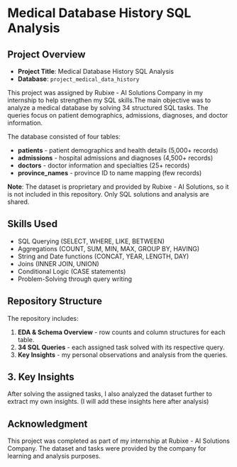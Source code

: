 # Medical Database History SQL Analysis

## Project Overview
- **Project Title**: Medical Database History SQL Analysis
- **Database**: `project_medical_data_history`

This project was assigned by Rubixe - AI Solutions Company in my internship to help strengthen my SQL skills.The main objective was to analyze a medical database by solving 34 structured SQL tasks. The queries focus on patient demographics, admissions, diagnoses, and doctor information.

The database consisted of four tables:
- **patients** - patient demographics and health details (5,000+ records)
- **admissions** - hospital admissions and diagnoses (4,500+ records)
- **doctors** - doctor information and specialties (25+ records)
- **province_names** - province ID to name mapping (few records)

**Note**: The dataset is proprietary and provided by Rubixe - AI Solutions, so it is not included in this repository. Only SQL solutions and analysis are shared.

## Skills Used
- SQL Querying (SELECT, WHERE, LIKE, BETWEEN)
- Aggregations (COUNT, SUM, MIN, MAX, GROUP BY, HAVING)
- String and Date functions (CONCAT, YEAR, LENGTH, DAY)
- Joins (INNER JOIN, UNION)
- Conditional Logic (CASE statements)
- Problem-Solving through query writing

## Repository Structure

The repository includes:
1. **EDA & Schema Overview** - row counts and column structures for each table.
2. **34 SQL Queries** - each assigned task solved with its respective query.
3. **Key Insights** - my personal observations and analysis from the queries.


## 3. Key Insights
 After solving the assigned tasks, I also analyzed the dataset further to extract my own insights.
 (I will add these insights here after analysis)



## Acknowledgment
This project was completed as part of my internship at Rubixe - AI Solutions Company. The dataset and tasks were provided by the company for learning and analysis purposes.
